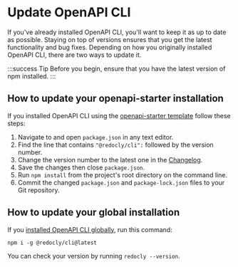 # Update OpenAPI CLI

If you've already installed OpenAPI CLI, you'll want to keep it as up to date as possible. Staying on top of versions ensures that you get the latest functionality and bug fixes. Depending on how you originally installed OpenAPI CLI, there are two ways to update it.

:::success Tip
Before you begin, ensure that you have the latest version of npm installed.
:::

## How to update your openapi-starter installation

If you installed OpenAPI CLI using the [openapi-starter template](https://github.com/Redocly/openapi-starter) follow these steps:

1. Navigate to and open `package.json` in any text editor.
2. Find the line that contains `"@redocly/cli":` followed by the version number.
3. Change the version number to the latest one in the [Changelog](https://redocly.com/docs/cli/changelog/).
4. Save the changes then close `package.json`.
5. Run `npm install` from the project's root directory on the command line.
6. Commit the changed `package.json` and `package-lock.json` files to your Git repository.

## How to update your global installation

If you [installed OpenAPI CLI globally](./docs/installation.md), run this command:

```shell Command
npm i -g @redocly/cli@latest
```

You can check your version by running `redocly --version`.